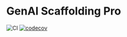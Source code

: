 # GenAI Scaffolding Pro

![CI](https://github.com/obaidmalik/pro_genai_scaffolding/actions/workflows/ci.yml/badge.svg?branch=main)
[![codecov](https://codecov.io/gh/obaidmalik/pro_genai_scaffolding/branch/main/graph/badge.svg)](https://codecov.io/gh/obaidmalik/pro_genai_scaffolding)